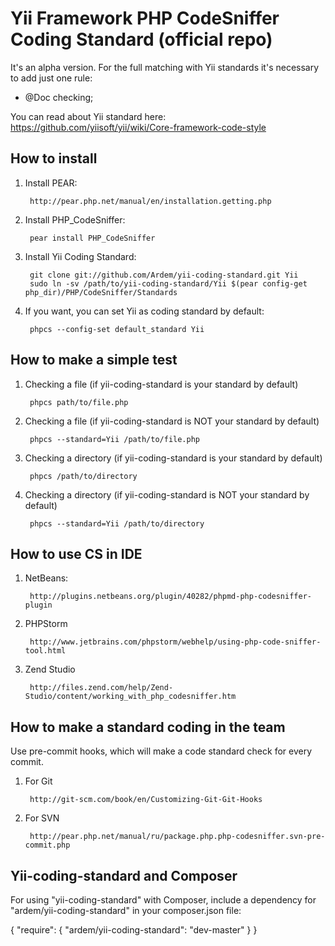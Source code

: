 Yii Framework PHP CodeSniffer Coding Standard (official repo)
==============================================

It's an alpha version. For the full matching with Yii standards it's necessary to add just one rule:
- @Doc checking;

You can read about Yii standard here: https://github.com/yiisoft/yii/wiki/Core-framework-code-style

How to install
--------------

1. Install PEAR:

        http://pear.php.net/manual/en/installation.getting.php

2. Install PHP_CodeSniffer:

        pear install PHP_CodeSniffer

3. Install Yii Coding Standard:

        git clone git://github.com/Ardem/yii-coding-standard.git Yii
        sudo ln -sv /path/to/yii-coding-standard/Yii $(pear config-get php_dir)/PHP/CodeSniffer/Standards

4. If you want, you can set Yii as coding standard by default:

        phpcs --config-set default_standard Yii

How to make a simple test
-------------------------

1. Checking a file (if yii-coding-standard is your standard by default)

        phpcs path/to/file.php
        
2. Checking a file (if yii-coding-standard is NOT your standard by default)

        phpcs --standard=Yii /path/to/file.php
        
3. Checking a directory (if yii-coding-standard is your standard by default)

        phpcs /path/to/directory

4. Checking a directory (if yii-coding-standard is NOT your standard by default)

        phpcs --standard=Yii /path/to/directory
        
How to use CS in IDE
--------------------

1. NetBeans:

        http://plugins.netbeans.org/plugin/40282/phpmd-php-codesniffer-plugin

2. PHPStorm

        http://www.jetbrains.com/phpstorm/webhelp/using-php-code-sniffer-tool.html

3. Zend Studio

        http://files.zend.com/help/Zend-Studio/content/working_with_php_codesniffer.htm

How to make a standard coding in the team
-----------------------------------------

Use pre-commit hooks, which will make a code standard check for every commit.

1. For Git
        
        http://git-scm.com/book/en/Customizing-Git-Git-Hooks

2. For SVN

        http://pear.php.net/manual/ru/package.php.php-codesniffer.svn-pre-commit.php

Yii-coding-standard and Composer
--------------------------------

For using "yii-coding-standard" with Composer, include a dependency for "ardem/yii-coding-standard" in your composer.json file:

{
    "require": {
        "ardem/yii-coding-standard": "dev-master"
    }
}
        
